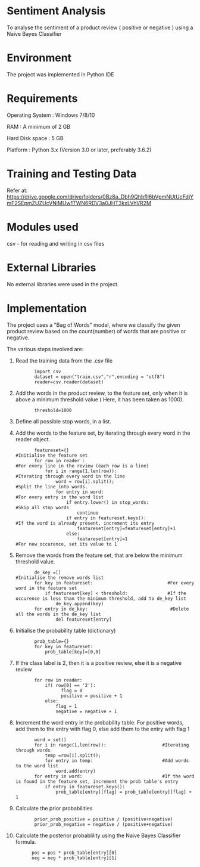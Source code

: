 # Sentiment Analysis
To analyse the sentiment of a product review ( positive or negative ) using a Naive Bayes Classifier
# Environment
The project was implemented in Python IDE
# Requirements
Operating System : Windows 7/8/10

RAM : A minimum of 2 GB

Hard Disk space : 5 GB 

Platform : Python 3.x (Version 3.0 or later, preferably 3.6.2) 
# Training and Testing Data
Refer at: https://drive.google.com/drive/folders/0Bz8a_Dbh9Qhbfll6bVpmNUtUcFdjYmF2SEpmZUZUcVNiMUw1TWN6RDV3a0JHT3kxLVhVR2M
# Modules used
csv - for reading and writing in csv files
# External Libraries
No external libraries were used in the project. 
# Implementation
The project uses a "Bag of Words" model, where we classify the given product review based on the count(number) of words that are positive or negative.

The various steps involved are:
1. Read the training data from the .csv file

              import csv
              dataset = open("train.csv","r",encoding = "utf8")
              reader=csv.reader(dataset)
2. Add the words in the product review, to the feature set, only when it is above a minimum threshold value ( Here, it has been taken as 1000).

              threshold=1000
3. Define all possible stop words, in a list.
4. Add the words to the feature set, by iterating through every word in the reader object.

              featureset={}                                                   #Initialise the feature set
              for row in reader :                                             #For every line in the review (each row is a line)
                  for i in range(1,len(row)):                                 #Iterating through every word in the line
                      word = row[i].split();                                  #Split the line into words.
                      for entry in word:                                      #For every entry in the word list
                          if entry.lower() in stop_words:                     #Skip all stop words
                              continue
                          if entry in featureset.keys():                      #If the word is already present, increment its entry
                              featureset[entry]=featureset[entry]+1
                          else:
                              featureset[entry]=1                             #For new occurence, set its value to 1
5. Remove the words from the feature set, that are below the minimum threshold value.

              de_key =[]                                        #Initialise the remove words list
              for key in featureset:                            #For every word in the feature set
                  if featureset[key] < threshold:               #If the occurence is less than the minimum threshold, add to de_key list 
                      de_key.append(key)
              for entry in de_key:                               #Delete all the words in the de_key list
                      del featureset[entry]
6. Initialise the probability table (dictionary)

              prob_table={}
              for key in featureset:
                  prob_table[key]=[0,0]
7. If the class label is 2, then it is a positive review, else it is a negative review

              for row in reader:
                  if( row[0] == '2'):
    	                flag = 0
    	                positive = positive + 1
                  else:
                      flag = 1
                      negative = negative + 1
8. Increment the word entry in the probability table. For positive words, add them to the entry with flag 0, else add them to the entry with flag 1 

              word = set()
              for i in range(1,len(row)):                     #Iterating through words
                  temp =row[i].split();
                  for entry in temp:                          #Add words to the word list
                      word.add(entry)
              for entry in word:                              #If the word is found in the feature set, increment the prob table's entry
                  if entry in featureset.keys():
                      prob_table[entry][flag] = prob_table[entry][flag] + 1
9. Calculate the prior probabilities

              prior_prob_positive = positive / (positive+negative)
              prior_prob_negative = negative / (positive+negative)
10. Calculate the posterior probablility using the Naive Bayes Classifier formula.

              pos = pos * prob_table[entry][0]           
              neg = neg * prob_table[entry][1]

